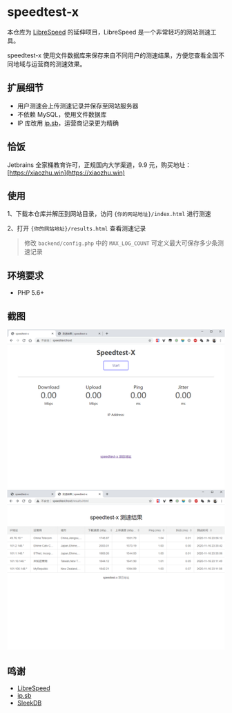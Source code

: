 # speedtest-x

本仓库为 [LibreSpeed](https://github.com/librespeed/speedtest) 的延伸项目，LibreSpeed 是一个非常轻巧的网站测速工具。

speedtest-x 使用文件数据库来保存来自不同用户的测速结果，方便您查看全国不同地域与运营商的测速效果。

## 扩展细节
 - 用户测速会上传测速记录并保存至网站服务器
 - 不依赖 MySQL，使用文件数据库
 - IP 库改用 [ip.sb](https://ip.sb)，运营商记录更为精确

## 恰饭

Jetbrains 全家桶教育许可，正规国内大学渠道，9.9 元，购买地址：[https://xiaozhu.win](https://xiaozhu.win)

## 使用

1、下载本仓库并解压到网站目录，访问 `{你的网站地址}/index.html` 进行测速

2、打开 `{你的网站地址}/results.html` 查看测速记录 

> 修改 `backend/config.php` 中的 `MAX_LOG_COUNT` 可定义最大可保存多少条测速记录

## 环境要求
 - PHP 5.6+

## 截图

![index](https://raw.githubusercontent.com/BadApple9/images/main/indexdemo.png)
![results](https://raw.githubusercontent.com/BadApple9/images/main/resultsdemo.png)

## 鸣谢
 - [LibreSpeed](https://github.com/librespeed/speedtest)
 - [ip.sb](https://ip.sb)
 - [SleekDB](https://github.com/rakibtg/SleekDB)

